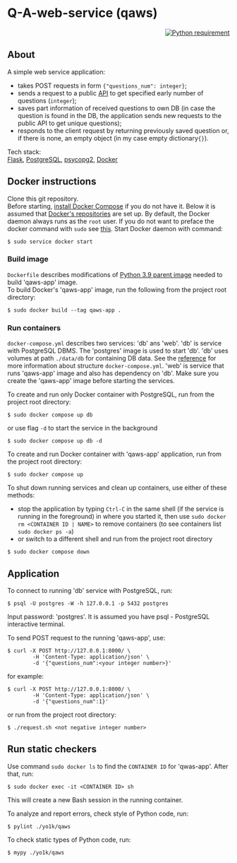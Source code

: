 # Q-A-web-service (qaws)

<p align="right">
  <a href="https://docs.python.org/3.9/">
    <img src="https://img.shields.io/badge/Python-3.9-FFE873.svg?labelColor=4B8BBE"
        alt="Python requirement">
  </a>
</p>

## About

A simple web service application:
* takes POST requests in form `{"questions_num": integer}`;
* sends a request to a public [API](https://jservice.io/api/random?count=1) to get specified early
number of questions (`integer`);
* saves part information of received questions to own DB (in case the question is found in the DB,
the application sends new requests to the public API to get unique questions);
* responds to the client request by returning previously saved question or, if there is none, an 
  empty 
  object (in my case empty dictionary`{}`).

Tech stack: \
[Flask](https://flask.palletsprojects.com/en/2.1.x/),
[PostgreSQL](https://www.postgresql.org/),
[psycopg2](https://www.psycopg.org/docs/index.html),
[Docker](https://www.docker.com/)

## Docker instructions

Clone this git repository. \
Before starting, [install Docker Compose](https://docs.docker.com/compose/install/) if you do not have 
it. Below it is assumed that
[Docker's repositories](https://docs.docker.com/engine/install/ubuntu/#install-using-the-repository)
are set up. By default, the Docker daemon always runs as the `root` user. If you do not want to 
preface the docker command with `sudo` see
[this](https://docs.docker.com/engine/install/linux-postinstall/). Start Docker daemon with command:

```shell
$ sudo service docker start
```

### Build image

`Dockerfile` describes modifications of [Python 3.9 parent image](https://hub.docker.com/r/library/python/tags/3.9)
needed to build 'qaws-app' image. \
To build Docker's 'qaws-app' image, run the following from the project 
root directory: 

```shell
$ sudo docker build --tag qaws-app .
```

### Run containers


`docker-compose.yml` describes two services: 'db' ans 'web'. 'db' is 
service with PostgreSQL DBMS. 
The 'postgres' image is used to start 'db'. 'db' uses volumes at path `./data/db` for 
containing DB data.  See the 
[reference](https://docs.docker.com/compose/compose-file/) for more 
information about structure `docker-compose.yml`.
'web' is service that runs 'qaws-app' image and also has dependency on 'db'. Make sure you create 
the 'qaws-app' image before starting the services.

To create and run only Docker container with PostgreSQL, run from the project root directory:

```shell
$ sudo docker compose up db
```

or use flag `-d` to start the service in the background

```shell
$ sudo docker compose up db -d
```

To create and run Docker container with 'qaws-app' application, run from the project root directory:

```shell
$ sudo docker compose up
```

To shut down running services and clean up containers, use either of these methods:
* stop the application by typing `Ctrl-C` in the same shell (if the service is running in the 
  foreground) 
  in where you started it, then use `sudo docker rm <CONTAINER ID | NAME>` to remove containers 
  (to see containers list `sudo docker ps -a`)
* or switch to a different shell and run from the project root directory

```shell
$ sudo docker compose down
```

## Application

To connect to running 'db' service with PostgreSQL, run:

```shell
$ psql -U postgres -W -h 127.0.0.1 -p 5432 postgres
```

Input password: 'postgres'. It is assumed you have psql - PostgreSQL interactive terminal.

To send POST request to the running 'qaws-app', use:

```shell
$ curl -X POST http://127.0.0.1:8000/ \
        -H 'Content-Type: application/json' \
        -d '{"questions_num":<your integer number>}'
```

for example:

```
$ curl -X POST http://127.0.0.1:8000/ \
        -H 'Content-Type: application/json' \
        -d '{"questions_num":1}'
```

or run from the project root directory:

```shell
$ ./request.sh <not negative integer number>
```

## Run static checkers

Use command `sudo docker ls` to find the `CONTAINER ID` for 'qwas-app'. After that, run:

```shell
$ sudo docker exec -it <CONTAINER ID> sh
```

This will create a new Bash session in the running container. 

To analyze and report errors, check style of Python code, run:

```shell
$ pylint ./yo1k/qaws
```

To check static types of Python code, run:

```shell
$ mypy ./yo1k/qaws
```
